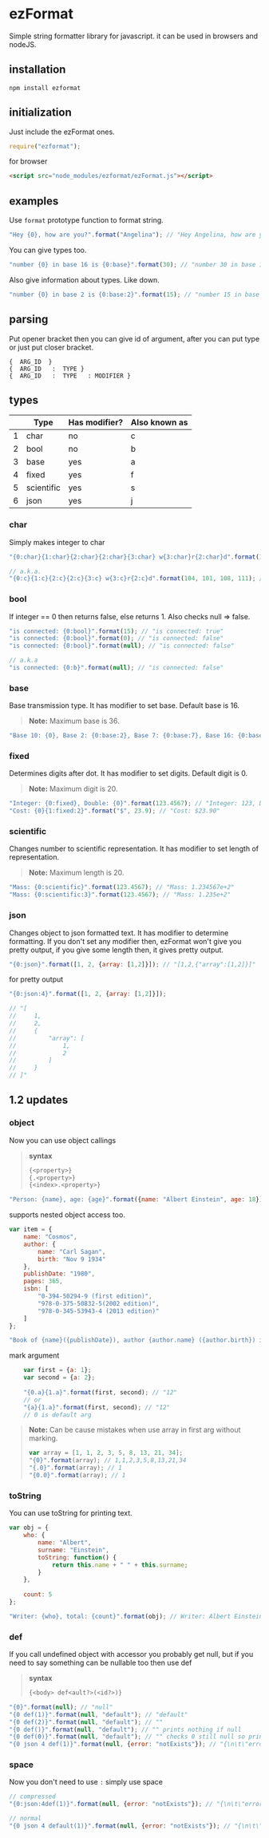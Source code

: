 ezFormat
=================

Simple string formatter library for javascript. it can be used in browsers and nodeJS.

installation
-------------

    npm install ezformat


initialization
---------

Just include the ezFormat ones.
```javascript
require("ezformat");
```

for browser
```html
<script src="node_modules/ezformat/ezFormat.js"></script>
```

examples
----------------

Use `format` prototype function to format string.

```javascript
"Hey {0}, how are you?".format("Angelina"); // "‌Hey Angelina, how are you?"
```

You can give types too.

```javascript
"number {0} in base 16 is {0:base}".format(30); // ‌"number 30 in base 16 is 1e"
```

Also give information about types. Like down.


```javascript
"number {0} in base 2 is {0:base:2}".format(15); // ‌"number 15 in base 2 is 1111"
```

parsing
---------------
Put opener bracket then you can give id of argument, after you can put type or just put closer bracket.
```
{  ARG_ID  }
{  ARG_ID   :  TYPE }
{  ARG_ID   :  TYPE   : MODIFIER }
```

types
-------------
|                  | Type                         | Has modifier?    | Also known as    |
 ----------------- | ---------------------------- | ---------------- | ------------------
| 1                | char                         | no               | c               |
| 2                | bool                         | no               | b               |
| 3                | base                         | yes              | a              |
| 4                | fixed                        | yes              | f              |
| 5                | scientific                   | yes              | s              |
| 6                | json                         | yes              | j              |

### char

Simply makes integer to char

```javascript
"{0:char}{1:char}{2:char}{2:char}{3:char} w{3:char}r{2:char}d".format(104, 101, 108, 111); // "hello world"

// a.k.a.
"{0:c}{1:c}{2:c}{2:c}{3:c} w{3:c}r{2:c}d".format(104, 101, 108, 111); // "hello world"
```

### bool

If integer == 0 then returns false, else returns 1. Also checks null => false.

```javascript
"is connected: {0:bool}".format(15); // "is connected: true"
"is connected: {0:bool}".format(0); // "is connected: false"
"is connected: {0:bool}".format(null); // "is connected: false"

// a.k.a
"is connected: {0:b}".format(null); // "is connected: false"
```

### base

Base transmission type. It has modifier to set base. Default base is 16.

> **Note:**
> Maximum base is 36.

```javascript
"Base 10: {0}, Base 2: {0:base:2}, Base 7: {0:base:7}, Base 16: {0:base}".format(15); // "Base 10: 100, Base 2: 1100100, Base 7: 202, Base 16: 64"
```

### fixed

Determines digits after dot. It has modifier to set digits. Default digit is 0.

> **Note:**
> Maximum digit is 20.

```javascript
"Integer: {0:fixed}, Double: {0}".format(123.4567); // "Integer: 123, Double: 123.4567"
"Cost: {0}{1:fixed:2}".format("$", 23.9); // "Cost: $23.90"
```

### scientific

Changes number to scientific representation. It has modifier to set length of representation.

> **Note:**
> Maximum length is 20.

```javascript
"Mass: {0:scientific}".format(123.4567); // "Mass: 1.234567e+2"
"Mass: {0:scientific:3}".format(123.4567); // "Mass: 1.235e+2"
```

### json

Changes object to json formatted text. It has modifier to determine formatting. If you don't set any modifier then, ezFormat won't give you pretty output, if you give some length then, it gives pretty output.

```javascript
"{0:json}".format([1, 2, {array: [1,2]}]); // "[1,2,{"array":[1,2]}]"
```

for pretty output

```javascript
"{0:json:4}".format([1, 2, {array: [1,2]}]);

// "[
//     1,
//     2,
//     {
//         "array": [
//             1,
//             2
//         ]
//     }
// ]"

```

## 1.2 updates

### object

Now you can use object callings

> **syntax**
> ```javascript
> {<property>}
> {.<property>}
> {<index>.<property>}
> ```

```javascript
"Person: {name}, age: {age}".format({name: "Albert Einstein", age: 18}); // "Person: Albert Einstein, age: 18"
```

supports nested object access too.

```javascript
var item = {
    name: "Cosmos",
    author: {
        name: "Carl Sagan",
        birth: "Nov 9 1934"
    },
    publishDate: "1980",
    pages: 365,
    isbn: [
        "0-394-50294-9 (first edition)",
        "978-0-375-50832-5(2002 edition)",
        "978-0-345-53943-4 (2013 edition)"
    ]
};

"Book of {name}({publishDate}), author {author.name} ({author.birth}) isbn: {isbn.0}".format(item);
```

mark argument
```javascript
    var first = {a: 1};
    var second = {a: 2};
    
    "{0.a}{1.a}".format(first, second); // "12"
    // or
    "{a}{1.a}".format(first, second); // "12"
    // 0 is default arg
```

> **Note:** Can be cause mistakes when use array in first arg without marking.
> ```javascript
> var array = [1, 1, 2, 3, 5, 8, 13, 21, 34];
> "{0}".format(array); // 1,1,2,3,5,8,13,21,34
> "{.0}".format(array); // 1
> "{0.0}".format(array); // 1
> ```

### toString

You can use toString for printing text.

```javascript
var obj = {
    who: {
        name: "Albert",
        surname: "Einstein",
        toString: function() {
            return this.name + " " + this.surname;
        }
    },
    
    count: 5
};

"Writer: {who}, total: {count}".format(obj); // Writer: Albert Einstein, total: 5
```

### def
If you call undefined object with accessor you probably get null, but if you need to say something can be nullable too then use def

> **syntax**
> ```javascript
> {<body> def<ault?>(<id?>)}
> ```

```javascript
"{0}".format(null); // "null"
"{0 def(1)}".format(null, "default"); // "default"
"{0 def(2)}".format(null, "default"); // ""
"{0 def()}".format(null, "default"); // "" prints nothing if null
"{0 def(0)}".format(null, "default"); // "" checks 0 still null so prints nothing
"{0 json 4 def(1)}".format(null, {error: "notExists"}); // "{\n\t\"error\": \"notExists\"\n}"
```

### space

Now you don't need to use `:` simply use space

```javascript
// compressed
"{0:json:4def(1)}".format(null, {error: "notExists"}); // "{\n\t\"error\": \"notExists\"\n}"

// normal
"{0 json 4 default(1)}".format(null, {error: "notExists"}); // "{\n\t\"error\": \"notExists\"\n}"
```